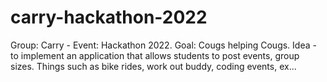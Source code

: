 # carry-hackathon-2022
Group: Carry - Event: Hackathon 2022. Goal: Cougs helping Cougs. Idea - to implement an application that allows students to post events, group sizes. Things such as bike rides, work out buddy, coding events, ex...
